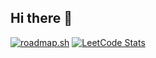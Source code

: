 ## Hi there 👋

[![roadmap.sh](https://roadmap.sh/card/wide/66bbb6644e7fe8964e15cde4?variant=light&roadmaps=system-design)](https://roadmap.sh/u/kovaa)
[![LeetCode Stats](https://leetcode.card.workers.dev/kovaa?theme=nord&font=baloo&extension=null)](https://leetcode.com/u/kovaa/)

<!--
**kovaa-me/kovaa-me** is a ✨ _special_ ✨ repository because its `README.md` (this file) appears on your GitHub profile.

Here are some ideas to get you started:

- 🔭 I’m currently working on ...
- 🌱 I’m currently learning ...
- 👯 I’m looking to collaborate on ...
- 🤔 I’m looking for help with ...
- 💬 Ask me about ...
- 📫 How to reach me: ...
- 😄 Pronouns: ...
- ⚡ Fun fact: ...
-->
